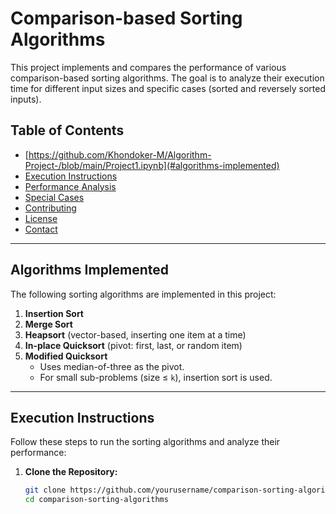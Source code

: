 # Comparison-based Sorting Algorithms

This project implements and compares the performance of various comparison-based sorting algorithms. The goal is to analyze their execution time for different input sizes and specific cases (sorted and reversely sorted inputs).

## Table of Contents

- [https://github.com/Khondoker-M/Algorithm-Project-/blob/main/Project1.ipynb](#algorithms-implemented)
- [Execution Instructions](#execution-instructions)
- [Performance Analysis](#performance-analysis)
- [Special Cases](#special-cases)
- [Contributing](#contributing)
- [License](#license)
- [Contact](#contact)

---

## Algorithms Implemented

The following sorting algorithms are implemented in this project:

1. **Insertion Sort**
2. **Merge Sort**
3. **Heapsort** (vector-based, inserting one item at a time)
4. **In-place Quicksort** (pivot: first, last, or random item)
5. **Modified Quicksort**
   - Uses median-of-three as the pivot.
   - For small sub-problems (size ≤ `k`), insertion sort is used.

---

## Execution Instructions

Follow these steps to run the sorting algorithms and analyze their performance:

1. **Clone the Repository:**
   ```bash
   git clone https://github.com/yourusername/comparison-sorting-algorithms.git
   cd comparison-sorting-algorithms
